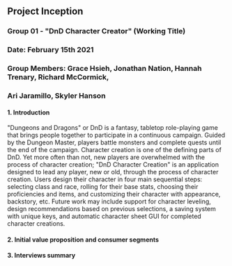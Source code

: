 ## Project Inception

### Group 01 - "DnD Character Creator" (Working Title)
### Date: February 15th 2021
### Group Members: Grace Hsieh, Jonathan Nation, Hannah Trenary, Richard McCormick,
### Ari Jaramillo, Skyler Hanson


#### 1. Introduction

"Dungeons and Dragons" or DnD is a fantasy, tabletop role-playing game
that brings people together to participate in a continuous campaign.
Guided by the Dungeon Master, players battle monsters and complete quests until
the end of the campaign. Character creation is one of the defining parts of DnD.
Yet more often than not, new players are overwhelmed with the process of
character creation; "DnD Character Creation" is an application designed to lead
any player, new or old, through the process of character creation. Users design
their character in four main sequential steps: selecting class and race,
rolling for their base stats, choosing their proficiencies and items, and
customizing their character with appearance, backstory, etc. Future work may
include support for character leveling, design recommendations based on previous
selections, a saving system with unique keys, and automatic character sheet GUI
for completed character creations.

#### 2. Initial  value  proposition  and  consumer  segments

#### 3. Interviews summary
